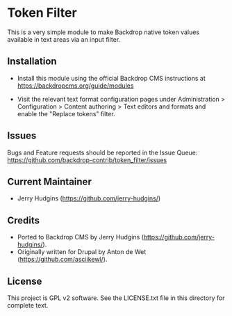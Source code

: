 Token Filter
============

This is a very simple module to make Backdrop native token values available in
text areas via an input filter.

Installation
------------

- Install this module using the official Backdrop CMS instructions at
  https://backdropcms.org/guide/modules

- Visit the relevant text format configuration pages under Administration >
  Configuration > Content authoring > Text editors and formats and enable the
  "Replace tokens" filter.

Issues
------

Bugs and Feature requests should be reported in the Issue Queue:
https://github.com/backdrop-contrib/token_filter/issues

Current Maintainer
------------------

- Jerry Hudgins (https://github.com/jerry-hudgins/)

Credits
-------

- Ported to Backdrop CMS by Jerry Hudgins (https://github.com/jerry-hudgins/).
- Originally written for Drupal by Anton de Wet (https://github.com/asciikewl/).

License
-------

This project is GPL v2 software. See the LICENSE.txt file in this directory for
complete text.
